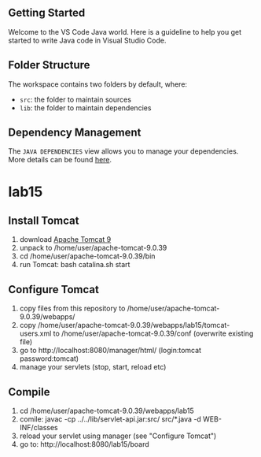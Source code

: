 ## Getting Started

Welcome to the VS Code Java world. Here is a guideline to help you get started to write Java code in Visual Studio Code.

## Folder Structure

The workspace contains two folders by default, where:

- `src`: the folder to maintain sources
- `lib`: the folder to maintain dependencies

## Dependency Management

The `JAVA DEPENDENCIES` view allows you to manage your dependencies. More details can be found [here](https://github.com/microsoft/vscode-java-pack/blob/master/release-notes/v0.9.0.md#work-with-jar-files-directly).
# lab15

## Install Tomcat

  1. download [Apache Tomcat 9](http://tomcat.apache.org/)
  2. unpack to /home/user/apache-tomcat-9.0.39
  3. cd /home/user/apache-tomcat-9.0.39/bin
  4. run Tomcat: bash catalina.sh start

## Configure Tomcat

  1. copy files from this repository to /home/user/apache-tomcat-9.0.39/webapps/
  2. copy /home/user/apache-tomcat-9.0.39/webapps/lab15/tomcat-users.xml to /home/user/apache-tomcat-9.0.39/conf (overwrite existing file)
  4. go to http://localhost:8080/manager/html/ (login:tomcat password:tomcat)
  5. manage your servlets (stop, start, reload etc)

## Compile

  1. cd /home/user/apache-tomcat-9.0.39/webapps/lab15
  2. comile: javac -cp ../../lib/servlet-api.jar:src/ src/*.java -d WEB-INF/classes
  3. reload your servlet using manager (see "Configure Tomcat")
  4. go to: http://localhost:8080/lab15/board
